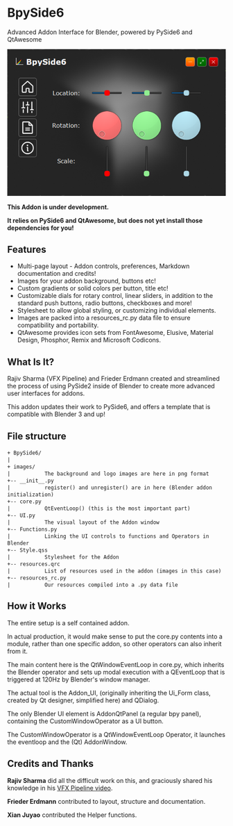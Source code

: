 # BpySide6
Advanced Addon Interface for Blender, powered by PySide6 and QtAwesome

![BpySide6](/BpySide6.png)

__This Addon is under development.__

__It relies on PySide6 and QtAwesome, but does not yet install those dependencies for you!__

## Features
- Multi-page layout - Addon controls, preferences, Markdown documentation and credits!
- Images for your addon background, buttons etc!
- Custom gradients or solid colors per button, title etc!
- Customizable dials for rotary control, linear sliders, in addition to the standard push buttons, radio buttons, checkboxes and more!
- Stylesheet to allow global styling, or customizing individual elements.
- Images are packed into a resources_rc.py data file to ensure compatibility and portability.
- QtAwesome provides icon sets from FontAwesome, Elusive, Material Design, Phosphor, Remix and Microsoft Codicons.

## What Is It?
Rajiv Sharma (VFX Pipeline) and Frieder Erdmann created and streamlined the process of using PySide2 inside of Blender to create more advanced user interfaces for addons.

This addon updates their work to PySide6, and offers a template that is compatible with Blender 3 and up!

## File structure
```
+ BpySide6/
| 
+ images/
|           The background and logo images are here in png format
+-- __init__.py
|           register() and unregister() are in here (Blender addon initialization)
+-- core.py
|           QtEventLoop() (this is the most important part)
+-- UI.py
|           The visual layout of the Addon window
+-- Functions.py
|           Linking the UI controls to functions and Operators in Blender
+-- Style.qss
|           Stylesheet for the Addon
+-- resources.qrc
|           List of resources used in the addon (images in this case)
+-- resources_rc.py
|           Our resources compiled into a .py data file
```     

## How it Works
The entire setup is a self contained addon.

In actual production, it would make sense to put the core.py contents into a module, rather than one specific addon, so other operators can also inherit from it.

The main content here is the QtWindowEventLoop in core.py, which inherits the Blender operator and sets up modal execution with a QEventLoop that is triggered at 120Hz by Blender's window manager.

The actual tool is the Addon_UI, (originally inheriting the Ui_Form class, created by Qt designer, simplified here) and QDialog.

The only Blender UI element is AddonQtPanel (a regular bpy panel), containing the CustomWindowOperator as a UI button. 

The CustomWindowOperator is a QtWindowEventLoop Operator, it launches the eventloop and the (Qt) AddonWindow.

## Credits and Thanks
__Rajiv Sharma__ did all the difficult work on this, and graciously shared his knowledge in his [VFX Pipeline video](https://www.youtube.com/watch?v=QYgHyi7jd9c). 

__Frieder Erdmann__ contributed to layout, structure and documentation.

__Xian Juyao__ contributed the Helper functions.
